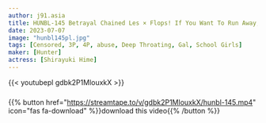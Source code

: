 ```yaml
---
author: j91.asia
title: HUNBL-145 Betrayal Chained Les × Flops! If You Want To Run Away, Call Someone Gal Is Confined In A Warehouse! Slap! Irama! Creampie! … All-you-can-eat Until You Get Tired
date: 2023-07-07
image: "hunbl145pl.jpg"
tags: [Censored, 3P, 4P, abuse, Deep Throating, Gal, School Girls]
maker: [Hunter]
actress: [Shirayuki Hime]
---
```



{{< youtubepl gdbk2P1MlouxkX >}}
###

{{% button href="https://streamtape.to/v/gdbk2P1MlouxkX/hunbl-145.mp4" icon="fas fa-download" %}}download this video{{% /button %}}

